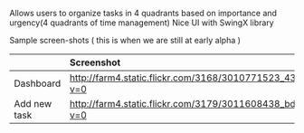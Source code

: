 Allows users to organize tasks in 4 quadrants based on importance and urgency(4 quadrants of time management)
Nice UI with SwingX library

Sample screen-shots ( this is when we are still at early alpha )

|  | Screenshot |
|:-|:-----------|
| Dashboard | http://farm4.static.flickr.com/3168/3010771523_43eb00674c.jpg?v=0 |
| Add new task | http://farm4.static.flickr.com/3179/3011608438_bd92369d3d.jpg?v=0 |
